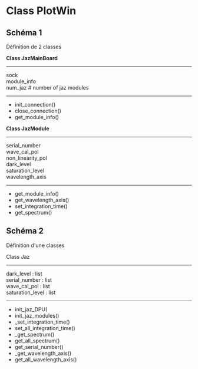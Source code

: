# __Class PlotWin__

## __Schéma 1__
Définition de 2 classes

__Class JazMainBoard__
* * *
sock  
module_info  
num_jaz	 # number of jaz modules
* * *
+ init_connection()
+ close_connection()
+ get_module_info()


__Class JazModule__  
* * *
serial_number  
wave_cal_pol  
non_linearity_pol  
dark_level  
saturation_level  
wavelength_axis  
* * *
+ get_module_info()
+ get_wavelength_axis()
+ set_integration_time()
+ get_spectrum()


## __Schéma 2__
Définition d'une classes

Class Jaz
* * *
dark_level : list  
serial_number : list  
wave_cal_pol : list  
saturation_level : list  
* * *
+ init_jaz_DPU(
+ init_jaz_modules()
+ _set_integration_time()
+ set_all_integration_time()
+ _get_spectrum()
+ get_all_spectrum()
+ get_serial_number()
+ _get_wavelength_axis()
+ get_all_wavelength_axis()
